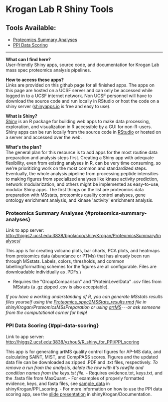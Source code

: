 # Krogan Lab R Shiny Tools

## Tools Available:

-   [Proteomics Summary Analyses](#Proteomics-Summary-Analyses)
-   [PPI Data Scoring](#PPI-Data-Scoring)

------------------------------------------------------------------------

**What can I find here?**\
User-friendly Shiny apps, source code, and documentation for Krogan Lab mass spec proteomics analysis pipelines.

**How to access these apps?**\
Links are provided on this github page for all finished apps. The apps on this page are hosted on a UCSF server and can only be accessed while logged in to a UCSF internet network. Non UCSF personnel will have to download the source code and run locally in RStudio or host the code on a shiny server ([shinyapps.io](https://www.shinyapps.io/?_gl=1*yakayf*_ga*NzE3MDY1MjQ0LjE2ODMyMzYxMjc.*_ga_8QJS108GF1*MTY4MzMzNjAxNC4yLjEuMTY4MzMzNzU4My4wLjAuMA..*_ga_2C0WZ1JHG0*MTY4MzMzNjAxNC4yLjEuMTY4MzMzNzU4My4wLjAuMA..) is free and easy to use).

**What is Shiny?**\
[Shiny](https://shiny.rstudio.com/) is an R package for building web apps to make data processing, exploration, and visualization in R accessible by a GUI for non-R-users. Shiny apps can be run locally from the source code in [RStudio](https://posit.co/download/rstudio-desktop/) or hosted on a server and accessed over the web.

**What's the plan?**\
The general plan for this resource is to add apps for the most routine data preparation and analysis steps first. Creating a Shiny app with adequate flexibility, even from existing analyses in R, can be very time consuming, so we're prioritizing work on the most common and standardized steps. Eventually, the whole analysis pipeline from processing peptide intensities to making figures from specialized analyses like kinase activity prediction, network modularization, and others might be implemented as easy-to-use, modular Shiny apps. The first things on the list are proteomics data preparation with MSstats, proteomics quality control analyses, gene ontology enrichment analysis, and kinase 'activity' enrichment analysis.

### Proteomics Summary Analyses {#proteomics-summary-analyses}

Link to app server: <http://higgs2.ucsf.edu:3838/bpolacco/shinyKrogan/ProteomicsSummaryAnalyses/>

This app is for creating volcano plots, bar charts, PCA plots, and heatmaps from proteomics data (abundance or PTMs) that has already been run through MSstats. Labels, colors, thresholds, and common labelling/formatting schemes for the figures are all configurable. Files are downloadable individually as .PDFs.\
- Requires the "GroupComparison" and "ProteinLevelData" .csv files from MSstats (a .gz zipped .csv is also acceptable).

*If you have a working understanding of R, you can generate MSstats results files yourself using the [Proteomics_spec2MSStats_results.rmd](https://github.com/kroganlab/shinyKrogan/blob/main/ProteomicsMSsPreparation/Proteomics_spec2MSStats_results.rmd) file in shinyKrogan/ProteomicsMSsPreparation or using [artMS](https://github.com/biodavidjm/artMS)---or ask someone from the computational corner for help!*

### PPI Data Scoring {#ppi-data-scoring}

Link to app server: <http://higgs2.ucsf.edu:3838/yzhou5/R_shiny_for_PPI/PPI_scoring>

This app is for generating artMS quality control figures for AP-MS data, and calculating SAINT, MIST, and CompPASS scores. Figures and the updated data file can be downloaded as zipped .PDF and .txt files, respectively. *To remove a run from the analysis, delete the row with it's rawfile and condition names from the keys.txt file.* - Requires evidence.txt, keys.txt, and the .fasta file from MaxQuant. - For examples of properly formatted evidence, keys, and fasta files, see [sample_data](https://github.com/kroganlab/shinyKrogan/blob/main/PPI_scoring/sample_data) in shinyKrogan/PPI_scoring. - For more information on how to use the PPI data scoring app, see the [slide presentation](https://github.com/kroganlab/shinyKrogan/blob/main/PPI_scoring/PPI%20scoring.pdf) in shinyKrogan/Documentation.
